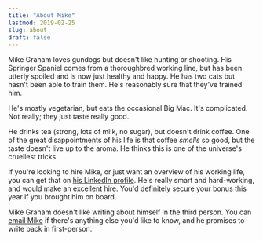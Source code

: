 ```yaml
---
title: "About Mike"
lastmod: 2019-02-25
slug: about
draft: false
---
```


Mike Graham loves gundogs but doesn't like hunting or shooting.
His Springer Spaniel comes from a thoroughbred working line,
but has been utterly spoiled and is now just healthy and happy.
He has two cats but hasn't been able to train them.
He's reasonably sure that they've trained him.

He's mostly vegetarian,
but eats the occasional Big Mac.
It's complicated.
Not really;
they just taste really good.

He drinks tea
(strong,
lots of milk,
no sugar),
but doesn't drink coffee.
One of the great disappointments of his life
is that coffee _smells_ so good,
but the taste doesn't live up to the aroma.
He thinks this is one of the universe's cruellest tricks.

If you're looking to hire Mike,
or just want an overview of his working life,
you can get that on
[his LinkedIn profile](https://www.linkedin.com/in/mike-graham/).
He's really smart and hard-working,
and would make an excellent hire.
You'd definitely secure your bonus this year if you brought him on board.

Mike Graham doesn't like writing about himself in the third person.
You can
[email Mike](mailto:hello@mgrah.am)
if there's anything else you'd like to know,
and he promises to write back in first-person.
